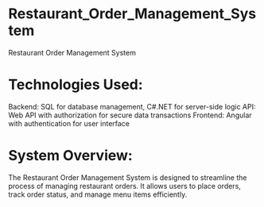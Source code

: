 # Restaurant_Order_Management_System

Restaurant Order Management System

# Technologies Used:
Backend: SQL for database management, C#.NET for server-side logic
API: Web API with authorization for secure data transactions
Frontend: Angular with authentication for user interface

# System Overview:
The Restaurant Order Management System is designed to streamline the process of managing restaurant orders. It allows users to place orders, track order status, and manage menu items efficiently. 
